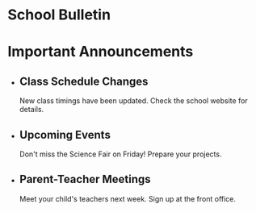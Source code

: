 <h1>School Bulletin</h1> 
<!DOCTYPE html>
<html>
<body>
    <h1>Important Announcements</h1>
    <ul>
        <li>
            <h2>Class Schedule Changes</h2>
            <p>New class timings have been updated. Check the school website for details.</p>
        </li>
        <li>
            <h2>Upcoming Events</h2>
            <p>Don't miss the Science Fair on Friday! Prepare your projects.</p>
        </li>
        <li>
            <h2>Parent-Teacher Meetings</h2>
            <p>Meet your child's teachers next week. Sign up at the front office.</p>
        </li>
    </ul>
</body>
</html>
